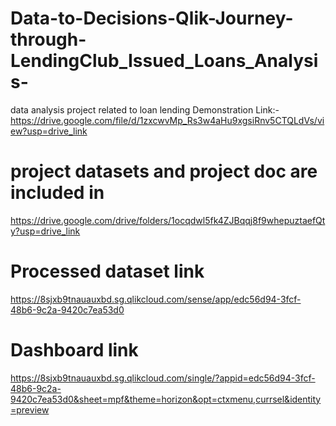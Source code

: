 # Data-to-Decisions-Qlik-Journey-through-LendingClub_Issued_Loans_Analysis-
data analysis project related to loan lending
Demonstration Link:- https://drive.google.com/file/d/1zxcwvMp_Rs3w4aHu9xgsiRnv5CTQLdVs/view?usp=drive_link


# project datasets and project doc are included in 
https://drive.google.com/drive/folders/1ocqdwl5fk4ZJBqqj8f9whepuztaefQty?usp=drive_link

# Processed dataset link 
https://8sjxb9tnauauxbd.sg.qlikcloud.com/sense/app/edc56d94-3fcf-48b6-9c2a-9420c7ea53d0

# Dashboard link
https://8sjxb9tnauauxbd.sg.qlikcloud.com/single/?appid=edc56d94-3fcf-48b6-9c2a-9420c7ea53d0&sheet=mpf&theme=horizon&opt=ctxmenu,currsel&identity=preview

